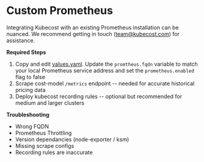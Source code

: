 # Custom Prometheus

Integrating Kubecost with an existing Prometheus installation can be nuanced. We recommend getting in touch (team@kubecost.com) for assistance.   

__Required Steps__

1. Copy and edit [values.yaml](https://github.com/kubecost/cost-analyzer-helm-chart/blob/master/cost-analyzer/values.yaml). Update the `promtheus.fqdn` variable to match your local Prometheus service address and set the `prometheus.enabled` flag to false
2. Scrape cost-model `/metrics` endpoint -- needed for accurate historical pricing data
3. Deploy kubecost recording rules -- optional but recommended for medium and larger clusters

__Troubleshooting__

* Wrong FQDN
* Prometheus Throttling
* Version dependancies (node-exporter / ksm)
* Missing scrape configs
* Recording rules are inaccurate
